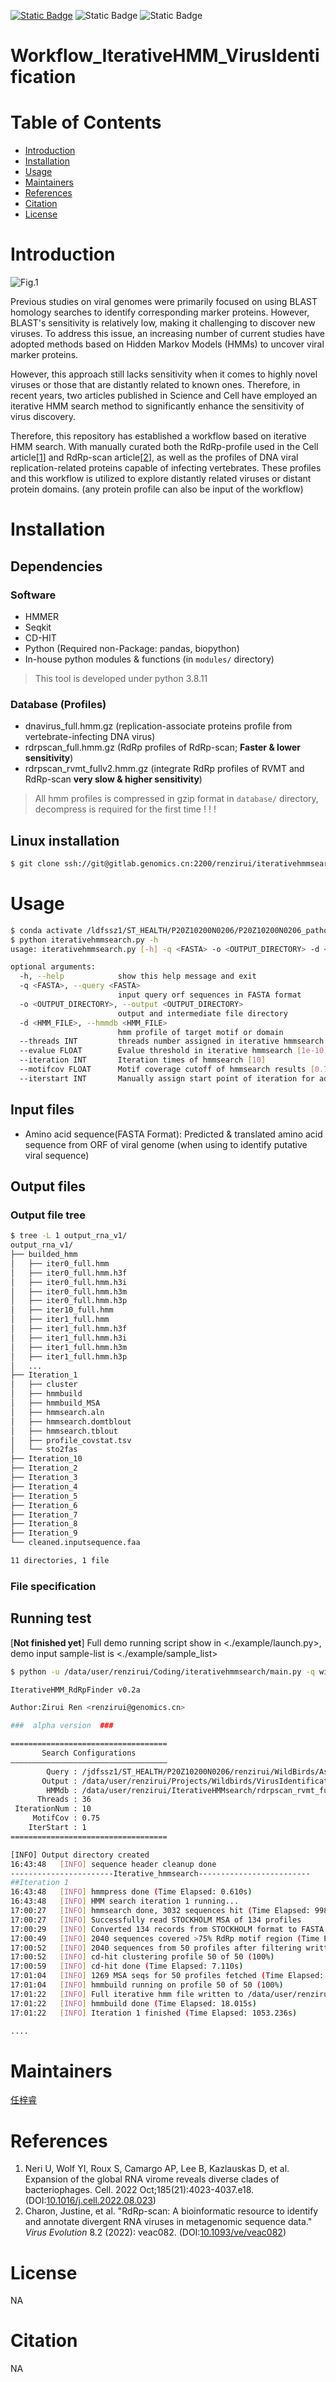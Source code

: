[![Static Badge](https://img.shields.io/badge/IORI-GPD-brightgreen?style=flat-square&logo=gitlab)](https://gitlab.genomics.cn/iori/gvd) ![Static Badge](https://img.shields.io/badge/status-developing-orange?style=flat-square) ![Static Badge](https://img.shields.io/badge/Workflow-red?style=flat-square)

# Workflow_IterativeHMM_VirusIdentification

# Table of Contents

- [Introduction](#Introduction)
- [Installation](#Installation)
- [Usage](#usage)
- [Maintainers](#maintainers)
- [References](#References)
- [Citation](#citation)
- [License](#license)


# Introduction
![Fig.1](images/workflow.png)

Previous studies on viral genomes were primarily focused on using BLAST homology searches to identify corresponding marker proteins. However, BLAST's sensitivity is relatively low, making it challenging to discover new viruses. To address this issue, an increasing number of current studies have adopted methods based on Hidden Markov Models (HMMs) to uncover viral marker proteins.

However, this approach still lacks sensitivity when it comes to highly novel viruses or those that are distantly related to known ones. Therefore, in recent years, two articles published in Science and Cell have employed an iterative HMM search method to significantly enhance the sensitivity of virus discovery.

Therefore, this repository has established a workflow based on iterative HMM search. With manually curated both the RdRp-profile used in the Cell article[[1](#ref1)] and RdRp-scan article[[2](#ref2)], as well as the profiles of DNA viral replication-related proteins capable of infecting vertebrates. These profiles and this workflow is utilized to explore distantly related viruses or distant protein domains. (any protein profile can also be input of the workflow)

# Installation
## Dependencies
### Software
- HMMER
- Seqkit
- CD-HIT
- Python (Required non-Package: pandas, biopython)
- In-house python modules & functions (in `modules/` directory)
> This tool is developed under python 3.8.11

 ### Database (Profiles)
 - dnavirus_full.hmm.gz (replication-associate proteins profile from vertebrate-infecting DNA virus)
 - rdrpscan_full.hmm.gz (RdRp profiles of RdRp-scan; **Faster & lower sensitivity**)
 - rdrpscan_rvmt_fullv2.hmm.gz (integrate RdRp profiles of RVMT and RdRp-scan **very slow & higher sensitivity**)
 > All hmm profiles is compressed in gzip format in `database/` directory, decompress is required for the first time ! ! !


## Linux installation
```bash
$ git clone ssh://git@gitlab.genomics.cn:2200/renzirui/iterativehmmsearch.git
```
# Usage
```bash
$ conda activate /ldfssz1/ST_HEALTH/P20Z10200N0206/P20Z10200N0206_pathogendb/renzirui/miniconda3/envs/viromeworkflow
$ python iterativehmmsearch.py -h 
usage: iterativehmmsearch.py [-h] -q <FASTA> -o <OUTPUT_DIRECTORY> -d <HMM_FILE> [--threads INT] [--evalue FLOAT] [--iteration INT] [--motifcov FLOAT] [--iterstart INT]

optional arguments:
  -h, --help            show this help message and exit
  -q <FASTA>, --query <FASTA>
                        input query orf sequences in FASTA format
  -o <OUTPUT_DIRECTORY>, --output <OUTPUT_DIRECTORY>
                        output and intermediate file directory
  -d <HMM_FILE>, --hmmdb <HMM_FILE>
                        hmm profile of target motif or domain
  --threads INT         threads number assigned in iterative hmmsearch [4]
  --evalue FLOAT        Evalue threshold in iterative hmmsearch [1e-10]
  --iteration INT       Iteration times of hmmsearch [10]
  --motifcov FLOAT      Motif coverage cutoff of hmmsearch results [0.75]
  --iterstart INT       Manually assign start point of iteration for additional iteration or rerun at breakpoint [1]
```
## Input files
- Amino acid sequence(FASTA Format): Predicted & translated amino acid sequence from ORF of viral genome (when using to identify putative viral sequence)
## Output files

### Output file tree
```bash
$ tree -L 1 output_rna_v1/
output_rna_v1/
├── builded_hmm
│   ├── iter0_full.hmm
│   ├── iter0_full.hmm.h3f
│   ├── iter0_full.hmm.h3i
│   ├── iter0_full.hmm.h3m
│   ├── iter0_full.hmm.h3p
│   ├── iter10_full.hmm
│   ├── iter1_full.hmm
│   ├── iter1_full.hmm.h3f
│   ├── iter1_full.hmm.h3i
│   ├── iter1_full.hmm.h3m
│   ├── iter1_full.hmm.h3p
│ 	...
├── Iteration_1
│   ├── cluster
│   ├── hmmbuild
│   ├── hmmbuild_MSA
│   ├── hmmsearch.aln
│   ├── hmmsearch.domtblout
│   ├── hmmsearch.tblout
│   ├── profile_covstat.tsv
│   └── sto2fas
├── Iteration_10
├── Iteration_2
├── Iteration_3
├── Iteration_4
├── Iteration_5
├── Iteration_6
├── Iteration_7
├── Iteration_8
├── Iteration_9
└── cleaned.inputsequence.faa

11 directories, 1 file
```


### File specification



## Running test
[**Not finished yet**] Full demo running script show in <./example/launch.py>, demo input sample-list is <./example/sample_list> 

```bash
$ python -u /data/user/renzirui/Coding/iterativehmmsearch/main.py -q wildbirds.gt200.orfs.faa -d rdrpscan_rvmt_fullv2.hmm -o output_rna_v1 --threads 36

IterativeHMM_RdRpFinder v0.2a

Author:Zirui Ren <renzirui@genomics.cn>

###  alpha version  ###

===================================
       Search Configurations
———————————————————————————————————
        Query : /jdfssz1/ST_HEALTH/P20Z10200N0206/renzirui/WildBirds/Assembly/wildbirds.gt200.orfs.faa
       Output : /data/user/renzirui/Projects/Wildbirds/VirusIdentification/output_rna_v1
        HMMdb : /data/user/renzirui/IterativeHMMsearch/rdrpscan_rvmt_fullv2.hmm
      Threads : 36
 IterationNum : 10
     MotifCov : 0.75
    IterStart : 1
===================================

[INFO] Output directory created
16:43:48   [INFO] sequence header cleanup done
-----------------------Iterative_hmmsearch-------------------------
##Iteration 1
16:43:48   [INFO] hmmpress done (Time Elapsed: 0.610s)
16:43:48   [INFO] HMM search iteration 1 running...
17:00:27   [INFO] hmmsearch done, 3032 sequences hit (Time Elapsed: 998.240s)
17:00:27   [INFO] Successfully read STOCKHOLM MSA of 134 profiles
17:00:29   [INFO] Converted 134 records from STOCKHOLM format to FASTA (Time Elapsed: 2.859s)
17:00:49   [INFO] 2040 sequences covered >75% RdRp motif region (Time Elapsed: 19.330s)
17:00:52   [INFO] 2040 sequences from 50 profiles after filtering written to FASTA (Time Elapsed: 3.355s)
17:00:52   [INFO] cd-hit clustering profile 50 of 50 (100%)
17:00:59   [INFO] cd-hit done (Time Elapsed: 7.110s)
17:01:04   [INFO] 1269 MSA seqs for 50 profiles fetched (Time Elapsed: 4.328s)
17:01:04   [INFO] hmmbuild running on profile 50 of 50 (100%)
17:01:22   [INFO] Full iterative hmm file written to /data/user/renzirui/Projects/Wildbirds/VirusIdentification/output_rna_v1/builded_hmm/iter1_full.hmm
17:01:22   [INFO] hmmbuild done (Time Elapsed: 18.015s)
17:01:22   [INFO] Iteration 1 finished (Time Elapsed: 1053.236s)

....
```
# Maintainers
[任梓睿](https://gitlab.genomics.cn/renzirui)

# References

1. <a name="ref1"></a>Neri U, Wolf YI, Roux S, Camargo AP, Lee B, Kazlauskas D, et al. Expansion of the global RNA virome reveals diverse clades of bacteriophages. Cell. 2022 Oct;185(21):4023-4037.e18. (DOI:[10.1016/j.cell.2022.08.023](https://doi.org/10.1016/j.cell.2022.08.023))
2. <a name="ref2"></a>Charon, Justine, et al. "RdRp-scan: A bioinformatic resource to identify and annotate divergent RNA viruses in metagenomic sequence data." *Virus Evolution* 8.2 (2022): veac082. (DOI:[10.1093/ve/veac082](https://doi.org/10.1093/ve/veac082))

# License

NA

# Citation

NA
